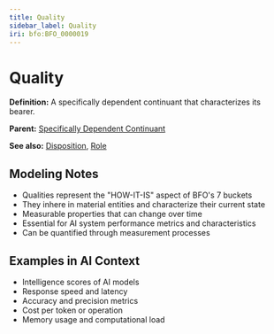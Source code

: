 ```yaml
---
title: Quality
sidebar_label: Quality
iri: bfo:BFO_0000019
---
```


# Quality

**Definition:** A specifically dependent continuant that characterizes its bearer.

**Parent:** [Specifically Dependent Continuant](/bfo/continuant)

**See also:** [Disposition](/bfo/continuant/Disposition), [Role](/bfo/continuant/Role)

## Modeling Notes

- Qualities represent the "HOW-IT-IS" aspect of BFO's 7 buckets
- They inhere in material entities and characterize their current state
- Measurable properties that can change over time
- Essential for AI system performance metrics and characteristics
- Can be quantified through measurement processes

## Examples in AI Context

- Intelligence scores of AI models
- Response speed and latency
- Accuracy and precision metrics
- Cost per token or operation
- Memory usage and computational load

